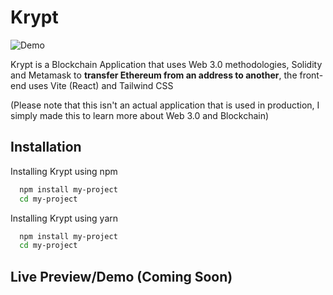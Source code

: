 # Krypt

![Demo](https://i.imgur.com/10Kzlos.png)

Krypt is a Blockchain Application that uses Web 3.0 methodologies, Solidity and Metamask to **transfer Ethereum from an address to another**, the front-end uses Vite (React) and Tailwind CSS

(Please note that this isn't an actual application that is used in production, I simply made this to learn more about Web 3.0 and Blockchain)
## Installation

Installing Krypt using npm

```bash
  npm install my-project
  cd my-project
```

Installing Krypt using yarn

```bash
  npm install my-project
  cd my-project
```
    
## Live Preview/Demo (Coming Soon)
